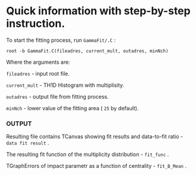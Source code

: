 # Quick information with step-by-step instruction.

To start the fitting process, run `GammaFit/.C` :

    root -b GammaFit.C(fileadres, current_mult, outadres, minNch)

Where the arguments are:

`fileadres` - input root file.

`current_mult` - TH1D Histogram with multiplisity.

`outadres` - output file from fitting process.

`minNch` - lower value of the fitting area ( `25` by default).

### OUTPUT

Resulting file contains TCanvas showing fit results and data-to-fit ratio - `data fit result` .

The resulting fit function of the multiplicity distribution - `fit_func` .

TGraphErrors of impact parametr as a function of centrality - `fit_B_Mean` .
